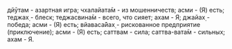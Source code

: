 дйӯтам - азартная игра; чхалайата̄м - из мошенничеств; асми - (Я) есть; теджах̣ - блеск; теджасвина̄м - всего, что сияет; ахам - Я; джайах̣ - победа; асми - (Я) есть; вйаваса̄йах̣ - рискованное предприятие (приключение); асми - (Я) есть; саттвам - сила; саттва-вата̄м - сильных; ахам - Я.